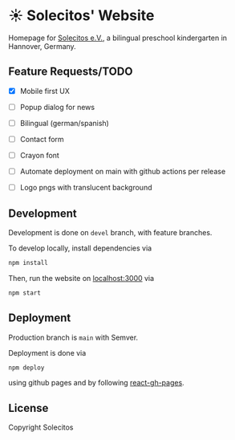# ☀ Solecitos' Website

Homepage for [Solecitos e.V.](https://www.solecitos.de/), a bilingual preschool kindergarten in Hannover, Germany.

## Feature Requests/TODO

- [x] Mobile first UX
- [ ] Popup dialog for news
- [ ] Bilingual (german/spanish)
- [ ] Contact form
- [ ] Crayon font
- [ ] Automate deployment on main with github actions per release
- [ ] Logo pngs with translucent background


## Development

Development is done on `devel` branch, with feature branches.

To develop locally, install dependencies via

```bash
npm install
```

Then, run the website on [localhost:3000](localhost:3000) via

```bash
npm start
```

## Deployment

Production branch is `main` with Semver.

Deployment is done via

```bash
npm deploy
```

using github pages and by following [react-gh-pages](https://github.com/gitname/react-gh-pages).

## License

Copyright Solecitos